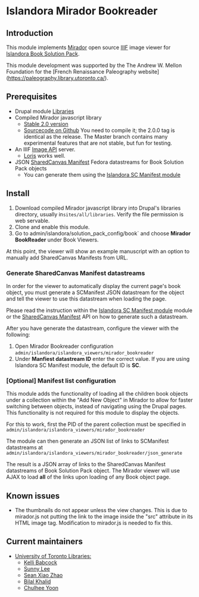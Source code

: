 # Islandora Mirador Bookreader

## Introduction

This module implements [Mirador](https://github.com/IIIF/mirador) open source [IIIF](http://iiif.io/) image viewer for [Islandora Book Solution Pack](https://github.com/Islandora/islandora_solution_pack_book). 

This module development was supported by the The Andrew W. Mellon Foundation for the [French Renaissance Paleography website] (https://paleography.library.utoronto.ca/).

## Prerequisites

* Drupal module [Libraries](https://www.drupal.org/project/libraries)
* Compiled Mirador javascript library
  * [Stable 2.0 version](https://github.com/IIIF/mirador/releases)
  * [Sourcecode on Github](http://iiif.github.io/mirador/) You need to compile it; the 2.0.0 tag is identical as the release. The Master branch contains many experimental features that are not stable, but fun for testing.
* An IIIF [Image API](http://iiif.io/api/image/2.0/) server.
  * [Loris](https://github.com/loris-imageserver/loris) works well.
* JSON [SharedCanvas Manifest](http://iiif.io/api/presentation/2.0/#manifest) Fedora datastreams for Book Solution Pack objects
  * You can generate them using the [Islandora SC Manifest module](https://github.com/utlib/islandora_sc_manifest)

## Install
1. Download compiled Mirador javascript library into Drupal's libraries directory, usually in`sites/all/libraries`. Verify the file permission is web servable. 
2. Clone and enable this module.
3. Go to admin/islandora/solution_pack_config/book` and choose **Mirador BookReader** under Book Viewers.

At this point, the viewer will show an example manuscript with an option to manually add SharedCanvas Manifests from URL.

### Generate SharedCanvas Manifest datastreams
In order for the viewer to automatically display the current page's book object, you must generate a SCManifest JSON datastream for the object and tell the viewer to use this datastream when loading the page.

Please read the instruction within the [Islandora SC Manifest module](https://github.com/utlib/islandora_sc_manifest) module or the [SharedCanvas Manifest](http://iiif.io/api/presentation/2.0/#manifest) API on how to generate such a datastream.

After you have generate the datastream, configure the viewer with the following:

1. Open Mirador Bookreader configuration `admin/islandora/islandora_viewers/mirador_bookreader`
2. Under **Manfiest datastream ID** enter the correct value. If you are using Islandora SC Manifest module, the default ID is **SC**.

### [Optional] Manifest list configuration

This module adds the functionality of loading all the children book objects under a collection within the "Add New Object" in Mirador to allow for faster switching between objects, instead of navigating using the Drupal pages. This functionality is not required for this module to display the objects. 

For this to work, first the PID of the parent collection must be specified in `admin/islandora/islandora_viewers/mirador_bookreader`

The module can then generate an JSON list of links to SCManifest datastreams at `admin/islandora/islandora_viewers/mirador_bookreader/json_generate`

The result is a JSON array of links to the SharedCanvas Manifest datastreams of Book Solution Pack object. The Mirador viewer will use AJAX to load **all** of the links upon loading of any Book object page. 

## Known issues

* The thumbnails do not appear unless the view changes. This is due to mirador.js not putting the link to the image inside the "src" attribute in its HTML image tag. Modification to mirador.js is needed to fix this. 

## Current maintainers

* [University of Toronto Libraries:](http://its.library.utoronto.ca/)
	* [Kelli Babcock](http://its.library.utoronto.ca/staff/kelli-babcock)
	* [Sunny Lee](https://github.com/sunnywd)
	* [Sean Xiao Zhao](https://github.com/sean-xiao-zhao7)
	* [Bilal Khalid](https://github.com/bilalkhalid)
	* [Chulhee Yoon](https://github.com/cyoon84)

